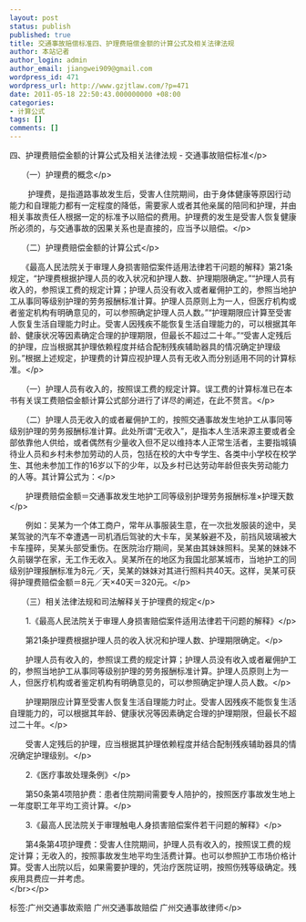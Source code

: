```yaml
---
layout: post
status: publish
published: true
title: 交通事故赔偿标准四、护理费赔偿金额的计算公式及相关法律法规
author: 本站记者
author_login: admin
author_email: jiangwei909@gmail.com
wordpress_id: 471
wordpress_url: http://www.gzjtlaw.com/?p=471
date: 2011-05-18 22:50:43.000000000 +08:00
categories:
- 计算公式
tags: []
comments: []
---
```

<p>四、护理费赔偿金额的计算公式及相关法律法规 - 交通事故赔偿标准<&#47;p><p>　　（一）护理费的概念<&#47;p><p>　　 护理费，是指道路事故发生后，受害人住院期间，由于身体健康等原因行动能力和自理能力都有一定程度的降低，需要家人或者其他亲属的陪同和护理，并由相关事故责任人根据一定的标准予以赔偿的费用。护理费的发生是受害人恢复健康所必须的，与交通事故的因果关系也是直接的，应当予以赔偿。<&#47;p><p>　　（二）护理费赔偿金额的计算公式<&#47;p><p>　　《最高人民法院关于审理人身损害赔偿案件适用法律若干问题的解释》第21条规定，&ldquo;护理费根据护理人员的收入状况和护理人数、护理期限确定。&rdquo;&ldquo;护理人员有收入的，参照误工费的规定计算；护理人员没有收入或者雇佣护工的，参照当地护工从事同等级别护理的劳务报酬标准计算。护理人员原则上为一人，但医疗机构或者鉴定机构有明确意见的，可以参照确定护理人员人数。&rdquo;&ldquo;护理期限应计算至受害人恢复生活自理能力时止。受害人因残疾不能恢复生活自理能力的，可以根据其年龄、健康状况等因素确定合理的护理期限，但最长不超过二十年。&rdquo;&ldquo;受害人定残后的护理，应当根据其护理依赖程度并结合配制残疾辅助器具的情况确定护理级别。&rdquo;根据上述规定，护理费的计算应视护理人员有无收入而分别适用不同的计算标准。<&#47;p><p>　　（一）护理人员有收入的，按照误工费的规定计算。误工费的计算标准已在本书有关误工费赔偿金额计算公式部分进行了详尽的阐述，在此不赘言。<&#47;p><p>　　（二）护理人员无收入的或者雇佣护工的，按照交通事故发生地护工从事同等级别护理的劳务报酬标准计算。此处所谓&ldquo;无收入&rdquo;，是指本人生活来源主要或者全部依靠他人供给，或者偶然有少量收入但不足以维持本人正常生活者，主要指城镇待业人员和乡村未参加劳动的人员，包括在校的大中专学生、各类中小学校在校学生、其他未参加工作的16岁以下的少年，以及乡村已达劳动年龄但丧失劳动能力的人等。其计算公式为：<&#47;p><p>　　护理费赔偿金额＝交通事故发生地护工同等级别护理劳务报酬标准&times;护理天数<&#47;p><p>　　例如：吴某为一个体工商户，常年从事服装生意，在一次批发服装的途中，吴某驾驶的汽车不幸遭遇一司机酒后驾驶的大卡车，吴某躲避不及，前挡风玻璃被大卡车撞碎，吴某头部受重伤。在医院治疗期间，吴某由其妹妹照料。吴某的妹妹不久前辍学在家，无工作无收入。吴某所在的地区为我国北部某城市，当地护工的同级别护理报酬标准为8元／天，吴某的妹妹对其进行照料共40天。这样，吴某可获得护理费赔偿金额＝8元／天&times;40天＝320元。<&#47;p><p>　　（三）相关法律法规和司法解释关于护理费的规定<&#47;p><p>　　1.《最高人民法院关于审理人身损害赔偿案件适用法律若干问题的解释》<&#47;p><p>　　第21条护理费根据护理人员的收入状况和护理人数、护理期限确定。<&#47;p><p>　　护理人员有收入的，参照误工费的规定计算；护理人员没有收入或者雇佣护工的，参照当地护工从事同等级别护理的劳务报酬标准计算。护理人员原则上为一人，但医疗机构或者鉴定机构有明确意见的，可以参照确定护理人员人数。<&#47;p><p>　　护理期限应计算至受害人恢复生活自理能力时止。受害人因残疾不能恢复生活自理能力的，可以根据其年龄、健康状况等因素确定合理的护理期限，但最长不超过二十年。<&#47;p><p>　　受害人定残后的护理，应当根据其护理依赖程度并结合配制残疾辅助器具的情况确定护理级别。<&#47;p><p>　　2.《医疗事故处理条例》<&#47;p><p>　　第50条第4项陪护费：患者住院期间需要专人陪护的，按照医疗事故发生地上一年度职工年平均工资计算。<&#47;p><p>　　3.《最高人民法院关于审理触电人身损害赔偿案件若干问题的解释》<&#47;p><p>　　第4条第4项护理费：受害人住院期间，护理人员有收入的，按照误工费的规定计算；无收入的，按照事故发生地平均生活费计算。也可以参照护工市场价格计算。受害人出院以后，如果需要护理的，凭治疗医院证明，按照伤残等级确定。残疾用具费应一并考虑。<br><&#47;br><&#47;p><br&#47;><p>标签:广州交通事故索赔 广州交通事故赔偿 广州交通事故律师<&#47;p>
